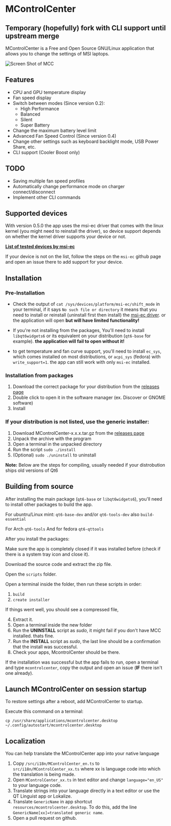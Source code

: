 # MControlCenter

## Temporary (hopefully) fork with CLI support until upstream merge

MControlCenter is a Free and Open Source GNU/Linux application that allows you to change the settings of MSI laptops.

![Screen Shot of MCC](https://github.com/user-attachments/assets/1e1dcb9b-aa8e-4410-8c77-f9554c1840cb)




## Features

 - CPU and GPU temperature display
 - Fan speed display
 - Switch between modes (Since version 0.2):
   - High Performance
   - Balanced
   - Silent
   - Super Battery
 - Change the maximum battery level limit
 - Advanced Fan Speed Control (Since version 0.4)
 - Change other settings such as keyboard backlight mode, USB Power Share, etc.
 - CLI support (Cooler Boost only)

## TODO

- Saving multiple fan speed profiles
- Automatically change performance mode on charger connect/disconnect
- Implement other CLI commands

## Supported devices

With version 0.5.0 the app uses the msi-ec driver that comes with the linux kernel (you might need to reinstall the driver), so device support depends on whether the kernel driver supports your device or not.

[**List of tested devices by msi-ec**](https://github.com/BeardOverflow/msi-ec/discussions/277)

If your device is not on the list, follow the steps on the `msi-ec` github page and open an issue there to add support for your device.

## Installation

### Pre-Installation

- Check the output of ```cat /sys/devices/platform/msi-ec/shift_mode``` in your terminal, if it says ```No such file or directory``` it means that you need to install or reinstall (uninstall first then install) the [msi-ec driver](https://github.com/BeardOverflow/msi-ec?tab=readme-ov-file#installation). or the application will open **but will have limited functionality!**  

- If you're not installing from the packages, You'll need to install `libqt6widgets6` or its equivalent on your distribution (```qt6-base``` for example). **the application will fail to open without it!** 



-  to get temperature and fan curve support, you'll need to install `ec_sys`, which comes installed on most distributions, or `acpi_sys` (fedora) with `write_support=1`. the app can still work with only `msi-ec` installed.

### Installation from packages

1. Download the correct package for your distribution from the [releases page](https://github.com/dmitry-s93/MControlCenter/releases/)
2. Double click to open it in the software manager (ex. Discover or GNOME software)
3. Install

### If your distribution is not listed, use the generic installer:

1. Download MControlCenter-x.x.x.tar.gz from the [releases page](https://github.com/dmitry-s93/MControlCenter/releases/)
2. Unpack the archive with the program
3. Open a terminal in the unpacked directory
4. Run the script `sudo ./install`
5. (Optional) `sudo ./uninstall` to uninstall

**Note:** Below are the steps for compiling, usually needed if your distrobution ships old versions of Qt6

## Building from source
After installing the main package (```qt6-base``` or ```libqt6widgets6```), you'll need to install other packages to build the app.

For ubuntru/Linux mint:
```qt6-base-dev``` and/or ```qt6-tools-dev``` also ```build-essential```

For Arch ```qt6-tools``` And for fedora ```qt6-qttools```

After you install the packages:

Make sure the app is completely closed if it was installed before (check if there is a system tray icon and close it).

Download the source code and extract the zip file.

Open the ```scripts``` folder.

Open a terminal inside the folder, then run these scripts in order:

1. ```build```
2. ```create installer```

If things went well, you should see a compressed file,

4. Extract it.
5. Open a terminal inside the new folder
6. Run the **UNINSTALL** script as *sudo*, it might fail if you don't have MCC installed. thats fine.
7. Run the **INSTALL** script as *sudo*, the last line should be a confirmation that the install was successful.
8. Check your apps, McontrolCenter should be there.

If the installation was successful but the app fails to run, open a terminal and type ```mcontrolcenter```, copy the output and open an issue (**IF** there isn't one already).

## Launch MControlCenter on session startup

To restore settings after a reboot, add MControlCenter to startup.

Execute this command on a terminal:

`cp /usr/share/applications/mcontrolcenter.desktop ~/.config/autostart/mcontrolcenter.desktop`

## Localization

You can help translate the MControlCenter app into your native language

1. Copy `/src/i18n/MControlCenter_en.ts` to `src/i18n/MControlCenter_xx.ts` where xx is language code into which the translation is being made.
2. Open `MControlCenter_xx.ts` in text editor and change `language="en_US"` to your language code.
3. Translate strings into your language directly in a text editor or use the QT Linguist app or Lokalize.
4. Translate `GenericName` in app shortcut `resources/mcontrolcenter.desktop`. To do this, add the line `GenericName[xx]=translated generic name`.
5. Open a pull request on github.
